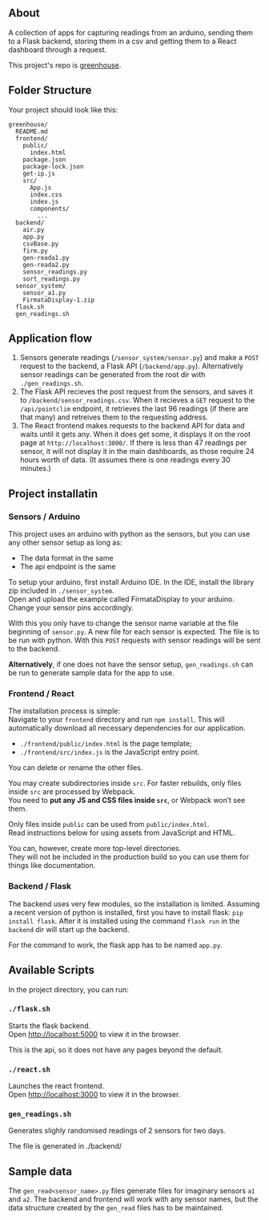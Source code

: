 ## About
A collection of apps for capturing readings from an arduino, sending them to a Flask backend, storing them in a csv and getting them to a React dashboard through a request.

This project's repo is [greenhouse](https://github.com/danrayu/greenhouse).

## Folder Structure

Your project should look like this:

```
greenhouse/
  README.md
  frontend/
    public/
      index.html
    package.json
    package-lock.json
    get-ip.js
    src/
      App.js
      index.css
      index.js
      components/
        ...
  backend/
    air.py
    app.py
    csvBase.py
    firm.py
    gen-reada1.py
    gen-reada2.py
    sensor_readings.py
    sort_readings.py
  sensor_system/
    sensor_a1.py
    FirmataDisplay-1.zip
  flask.sh
  gen_readings.sh
```

## Application flow

1. Sensors generate readings (`/sensor_system/sensor.py`) and make a `POST` request to the backend, a Flask API (`/backend/app.py`). Alternatively sensor readings can be generated from the root dir with `./gen_readings.sh`.
2. The Flask API recieves the post request from the sensors, and saves it to `/backend/sensor_readings.csv`. When it recieves a `GET` request to the `/api/pointclim` endpoint, it retrieves the last 96 readings (if there are that many) and retreives them to the requesting address. 
3. The React frontend makes requests to the backend API for data and waits until it gets any. When it does get some, it displays it on the root page at `http://localhost:3000/`. If there is less than 47 readings per sensor, it will not display it in the main dashboards, as those require 24 hours worth of data. (It assumes there is one readings every 30 minutes.)

## Project installatin

### Sensors / Arduino

This project uses an arduino with python as the sensors, but you can use any other sensor setup as long as:
* The data format in the same
* The api endpoint is the same

To setup your arduino, first install Arduino IDE. In the IDE, install the library zip included in `./sensor_system`. <br>Open and upload the example called FirmataDisplay to your arduino. Change your sensor pins accordingly.

With this you only have to change the sensor name variable at the file beginning of `sensor.py`. A new file for each sensor is expected. The file is to be run with python. With this `POST` requests with sensor readings will be sent to the backend.

<b>Alternatively</b>, if one does not have the sensor setup, `gen_readings.sh` can be run to generate sample data for the app to use.

### Frontend / React

The installation process is simple: <br>
Navigate to your `frontend` directory and run `npm install`. This will automatically download all necessary dependencies for our application.

* `./frontend/public/index.html` is the page template;
* `./frontend/src/index.js` is the JavaScript entry point.

You can delete or rename the other files.

You may create subdirectories inside `src`. For faster rebuilds, only files inside `src` are processed by Webpack.<br>
You need to **put any JS and CSS files inside `src`**, or Webpack won’t see them.

Only files inside `public` can be used from `public/index.html`.<br>
Read instructions below for using assets from JavaScript and HTML.

You can, however, create more top-level directories.<br>
They will not be included in the production build so you can use them for things like documentation.

### Backend / Flask

The backend uses very few modules, so the installation is limited. Assuming a recent version of python is installed, first you have to install flask: `pip install flask`. After it is installed using the command `flask run` in the `backend` dir will start up the backend.

For the command to work, the flask app has to be named `app.py`.

## Available Scripts

In the project directory, you can run:

### `./flask.sh`

Starts the flask backend.<br>
Open [http://localhost:5000](http://localhost:5000) to view it in the browser.

This is the api, so it does not have any pages beyond the default.

### `./react.sh`

Launches the react frontend.<br>
Open [http://localhost:3000](http://localhost:3000) to view it in the browser.

### `gen_readings.sh`

Generates slighly randomised readings of 2 sensors for two days.

The file is generated in ./backend/

## Sample data

The `gen_read<sensor_name>.py` files generate files for imaginary sensors `a1` and `a2`. The backend and frontend will work with any sensor names, but the data structure created by the `gen_read` files has to be maintained.

